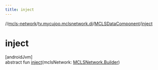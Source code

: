 ```yaml
---
title: inject
---
```

//[mcls-network](../../../index.html)/[tv.mycujoo.mclsnetwork.di](../index.html)/[MCLSDataComponent](index.html)/[inject](inject.html)



# inject



[androidJvm]\
abstract fun [inject](inject.html)(mclsNetwork: [MCLSNetwork.Builder](../../tv.mycujoo.mclsnetwork/-m-c-l-s-network/-builder/index.html))




